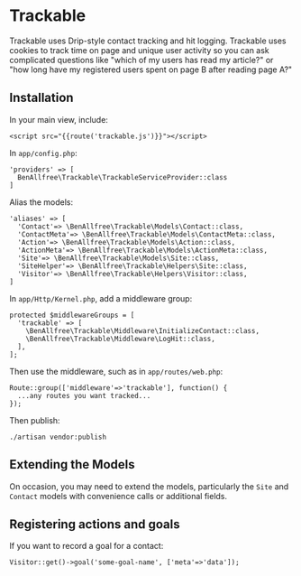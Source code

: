 # Trackable

Trackable uses Drip-style contact tracking and hit logging. Trackable uses cookies to track time on page and unique user activity so you can ask complicated questions like "which of my users has read my article?" or "how long have my registered users spent on page B after reading page A?"

## Installation

In your main view, include:

    <script src="{{route('trackable.js')}}"></script>

In `app/config.php`:


    'providers' => [
      BenAllfree\Trackable\TrackableServiceProvider::class
    ]

Alias the models:

    'aliases' => [
      'Contact'=> \BenAllfree\Trackable\Models\Contact::class,
      'ContactMeta'=> \BenAllfree\Trackable\Models\ContactMeta::class,
      'Action'=> \BenAllfree\Trackable\Models\Action::class,
      'ActionMeta'=> \BenAllfree\Trackable\Models\ActionMeta::class,
      'Site'=> \BenAllfree\Trackable\Models\Site::class,
      'SiteHelper'=> \BenAllfree\Trackable\Helpers\Site::class,
      'Visitor'=> \BenAllfree\Trackable\Helpers\Visitor::class,
    ]

In `app/Http/Kernel.php`, add a middleware group:


    protected $middlewareGroups = [
      'trackable' => [
        \BenAllfree\Trackable\Middleware\InitializeContact::class,
        \BenAllfree\Trackable\Middleware\LogHit::class,
      ],
    ];

Then use the middleware, such as in `app/routes/web.php`:

    Route::group(['middleware'=>'trackable'], function() {
      ...any routes you want tracked...
    });

Then publish:

    ./artisan vendor:publish

## Extending the Models
On occasion, you may need to extend the models, particularly the `Site` and `Contact` models with convenience calls or additional fields. 
## Registering actions and goals

If you want to record a goal for a contact:

    Visitor::get()->goal('some-goal-name', ['meta'=>'data']);
